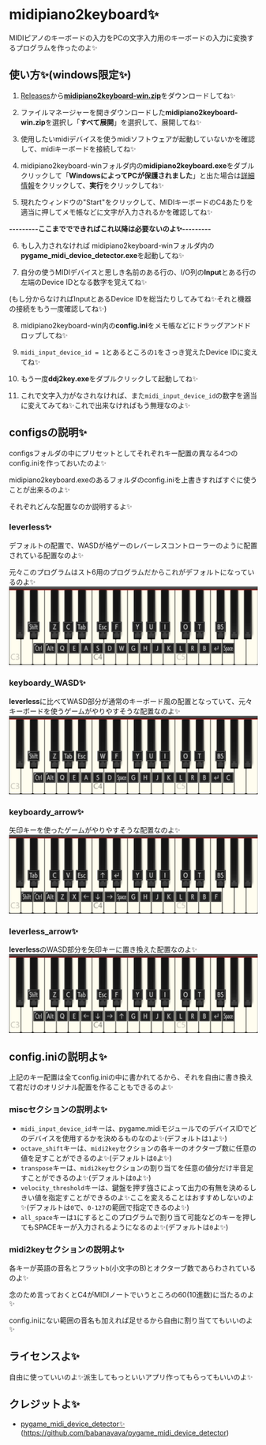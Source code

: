 # midipiano2keyboard✨

MIDIピアノのキーボードの入力をPCの文字入力用のキーボードの入力に変換するプログラムを作ったのよ✨

## 使い方✨(windows限定✨)

1. [Releases](https://github.com/babanavava/midipiano2keyboard/releases/latest)から[**midipiano2keyboard-win.zip**](https://github.com/babanavava/midipiano2keyboard/releases/download/v0.0.0/midipiano2keyboard-win.zip)をダウンロードしてね✨

2. ファイルマネージャーを開きダウンロードした**midipiano2keyboard-win.zip**を選択し「**すべて展開**」を選択して、展開してね✨

3. 使用したいmidiデバイスを使うmidiソフトウェアが起動していないかを確認して、midiキーボードを接続してね✨

4. midipiano2keyboard-winフォルダ内の**midipiano2keyboard.exe**をダブルクリックして「**WindowsによってPCが保護されました**」と出た場合は[詳細情報](https://github.com/babanavava/midipiano2keyboard/releases)をクリックして、**実行**をクリックしてね✨

5. 現れたウィンドウの"Start"をクリックして、MIDIキーボードのC4あたりを適当に押してメモ帳などに文字が入力されるかを確認してね✨

**---------ここまででできればこれ以降は必要ないのよ✨---------**

6. もし入力されなければ midipiano2keyboard-winフォルダ内の**pygame_midi_device_detector.exe**を起動してね✨

7. 自分の使うMIDIデバイスと思しき名前のある行の、I/O列の**Input**とある行の左端のDevice IDとなる数字を覚えてね✨

(もし分からなければInputとあるDevice IDを総当たりしてみてね✨それと機器の接続をもう一度確認してね✨)

8. midipiano2keyboard-win内の**config.ini**をメモ帳などにドラッグアンドドロップしてね✨

9. `midi_input_device_id = 1`とあるところの`1`をさっき覚えたDevice IDに変えてね✨

10.  もう一度**ddj2key.exe**をダブルクリックして起動してね✨

11. これで文字入力がなされなければ、また`midi_input_device_id`の数字を適当に変えてみてね✨これで出来なければもう無理なのよ✨

## configsの説明✨

configsフォルダの中にプリセットとしてそれぞれキー配置の異なる4つのconfig.iniを作っておいたのよ✨

midipiano2keyboard.exeのあるフォルダのconfig.iniを上書きすればすぐに使うことが出来るのよ✨

それぞれどんな配置なのか説明するよ✨


### leverless✨
デフォルトの配置で、WASDが格ゲーのレバーレスコントローラーのように配置されている配置なのよ✨

元々このプログラムはスト6用のプログラムだからこれがデフォルトになっているのよ✨
![leverless](/configs/leverless(default)/leverless.png)

### keyboardy_WASD✨
**leverless**に比べてWASD部分が通常のキーボード風の配置となっていて、元々キーボードを使うゲームがやりやすそうな配置なのよ✨
![keyboardy_WASD✨](/configs/keyboardy_WASD/keyboardy_WASD.png)

### keyboardy_arrow✨
矢印キーを使ったゲームがやりやすそうな配置なのよ✨
![keyboardy_arrow✨](/configs/keyboardy_arrow/keyboardy_arrow.png)

### leverless_arrow✨
**leverless**のWASD部分を矢印キーに置き換えた配置なのよ✨
![leverless_arrow✨](/configs/leverless_arrow/leverless_arrow.png)

## config.iniの説明よ✨
上記のキー配置は全てconfig.iniの中に書かれてるから、それを自由に書き換えて君だけのオリジナル配置を作ることもできるのよ✨

### miscセクションの説明よ✨
- `midi_input_device_id`キーは、pygame.midiモジュールでのデバイスIDでどのデバイスを使用するかを決めるものなのよ✨(デフォルトは`1`よ✨)
- `octave_shift`キーは、`midi2key`セクションの各キーのオクターブ数に任意の値を足すことができるのよ✨(デフォルトは`0`よ✨)
- `transpose`キーは、`midi2key`セクションの割り当てを任意の値分だけ半音足すことができるのよ✨(デフォルトは`0`よ✨)
- `velocity_threshold`キーは、鍵盤を押す強さによって出力の有無を決めるしきい値を指定すことができるのよ✨ここを変えることはおすすめしないのよ✨(デフォルトは`0`で、`0-127`の範囲で指定できるのよ✨)
- `all_space`キーは`1`にするとこのプログラムで割り当て可能などのキーを押してもSPACEキーが入力されるようになるのよ✨(デフォルトは`0`よ✨)

### midi2keyセクションの説明よ✨
各キーが英語の音名とフラット`b`(小文字のB)とオクターブ数であらわされているのよ✨

念のため言っておくとC4がMIDIノートでいうところの60(10進数)に当たるのよ✨

config.iniにない範囲の音名も加えれば足せるから自由に割り当ててもいいのよ✨

## ライセンスよ✨
自由に使っていいのよ✨派生してもっといいアプリ作ってもらってもいいのよ✨

## クレジットよ✨
- [pygame_midi_device_detector✨](https://github.com/babanavava/pygame_midi_device_detector) (https://github.com/babanavava/pygame_midi_device_detector)

